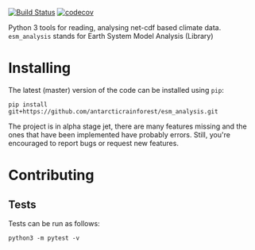 [![Build Status](https://api.travis-ci.com/antarcticrainforest/esm_analysis.svg?branch=master)](https://travis-ci.com/antarcticrainforest/esm_analysis)
[![codecov](https://codecov.io/gh/antarcticrainforest/esm_analysis/branch/master/graph/badge.svg)](https://codecov.io/gh/antarcticrainforest/esm_analysis)

Python 3 tools for reading, analysing net-cdf based climate data. `esm_analysis` stands for Earth System Model Analysis (Library)


Installing
==========

The latest (master) version of the code can be installed using ```pip```:

```
pip install git+https://github.com/antarcticrainforest/esm_analysis.git
```
    

The project is in alpha stage jet, there are many features missing and the ones
that have been implemented have probably errors. Still, you're
encouraged to report bugs or request new features.


Contributing
===========

Tests
-----

Tests can be run as follows:

    python3 -m pytest -v
